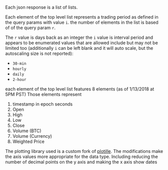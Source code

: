 Each json response is a list of lists.

Each element of the top level list represents a trading period as defined in the query params with value `i`.
the number of elements in the list is based of of the query param `r`.

The `r` value is days back as an integer
the `i` value is interval period and appears to be enumerated values that are allowed include but may not be limited too (additionally `i` can be left blank and it will auto scale, but the autoscaling size is not reported):
* `30-min`
* `hourly`
* `daily`
* `2-hour`

each element of the top level list features 8 elements (as of 1/13/2018 at 5PM PST) Those elements represent
1. timestamp in epoch seconds
1. Open
1. High
1. Low
1. Close
1. Volume (BTC)
1. Volume (Currency)
1. Weighted Price

The plotting library used is a custom fork of [plotille](https://github.com/tammoippen/plotille). The modifications make the axis values more appropriate for the data type. Including reducing the number of decimal points on the y axis and making the x axis show dates
